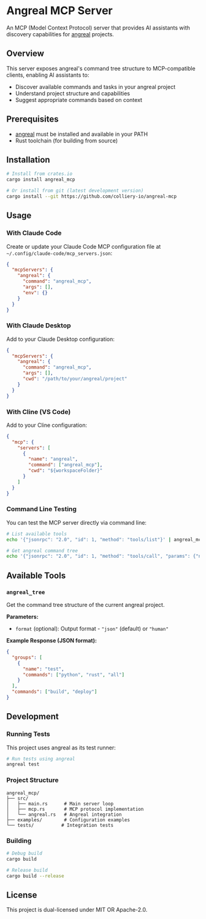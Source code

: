 # Angreal MCP Server

An MCP (Model Context Protocol) server that provides AI assistants with discovery capabilities for [angreal](https://github.com/angreal/angreal) projects.

## Overview

This server exposes angreal's command tree structure to MCP-compatible clients, enabling AI assistants to:
- Discover available commands and tasks in your angreal project
- Understand project structure and capabilities
- Suggest appropriate commands based on context

## Prerequisites

- [angreal](https://github.com/angreal/angreal) must be installed and available in your PATH
- Rust toolchain (for building from source)

## Installation

```bash
# Install from crates.io
cargo install angreal_mcp

# Or install from git (latest development version)
cargo install --git https://github.com/colliery-io/angreal-mcp
```

## Usage

### With Claude Code

Create or update your Claude Code MCP configuration file at `~/.config/claude-code/mcp_servers.json`:

```json
{
  "mcpServers": {
    "angreal": {
      "command": "angreal_mcp",
      "args": [],
      "env": {}
    }
  }
}
```

### With Claude Desktop

Add to your Claude Desktop configuration:

```json
{
  "mcpServers": {
    "angreal": {
      "command": "angreal_mcp",
      "args": [],
      "cwd": "/path/to/your/angreal/project"
    }
  }
}
```

### With Cline (VS Code)

Add to your Cline configuration:

```json
{
  "mcp": {
    "servers": [
      {
        "name": "angreal",
        "command": ["angreal_mcp"],
        "cwd": "${workspaceFolder}"
      }
    ]
  }
}
```

### Command Line Testing

You can test the MCP server directly via command line:

```bash
# List available tools
echo '{"jsonrpc": "2.0", "id": 1, "method": "tools/list"}' | angreal_mcp

# Get angreal command tree
echo '{"jsonrpc": "2.0", "id": 1, "method": "tools/call", "params": {"name": "angreal_tree", "arguments": {"format": "json"}}}' | angreal_mcp
```

## Available Tools

### `angreal_tree`

Get the command tree structure of the current angreal project.

**Parameters:**
- `format` (optional): Output format - `"json"` (default) or `"human"`

**Example Response (JSON format):**
```json
{
  "groups": [
    {
      "name": "test",
      "commands": ["python", "rust", "all"]
    }
  ],
  "commands": ["build", "deploy"]
}
```

## Development

### Running Tests

This project uses angreal as its test runner:

```bash
# Run tests using angreal
angreal test
```

### Project Structure

```
angreal_mcp/
├── src/
│   ├── main.rs      # Main server loop
│   ├── mcp.rs       # MCP protocol implementation
│   └── angreal.rs   # Angreal integration
├── examples/        # Configuration examples
└── tests/          # Integration tests
```

### Building

```bash
# Debug build
cargo build

# Release build
cargo build --release

```

## License

This project is dual-licensed under MIT OR Apache-2.0.
